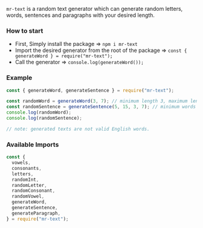 `mr-text` is a random text generator which can generate random letters, words, sentences and paragraphs with your desired length.

### How to start

- First, Simply install the package ⇒ `npm i mr-text`
- Import the desired generator from the root of the package ⇒ `const { generateWord } = require("mr-text");`
- Call the generator ⇒ `console.log(generateWord());`

### Example

```javascript
const { generateWord, generateSentence } = require("mr-text");

const randomWord = generateWord(3, 7); // minimum length 3, maximum length 7
const randomSentence = generateSentence(5, 15, 3, 7); // minimum words 5, maximum 15
console.log(randomWord);
console.log(randomSentence);

// note: generated texts are not valid English words.
```

### Available Imports

```javascript
const {
  vowels,
  consonants,
  letters,
  randomInt,
  randomLetter,
  randomConsonant,
  randomVowel,
  generateWord,
  generateSentence,
  generateParagraph,
} = require("mr-text");
```
